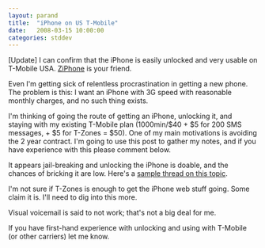 ```yaml
---
layout: parand
title:  "iPhone on US T-Mobile"
date:   2008-03-15 10:00:00
categories: stddev
---
```

\[Update\] I can confirm that the iPhone is easily unlocked and very usable on T-Mobile USA. [ZiPhone](/web/20101222033641/http://www.ziphone.org/) is your friend.

Even I'm getting sick of relentless procrastination in getting a new phone. The problem is this: I want an iPhone with 3G speed with reasonable monthly charges, and no such thing exists.

I'm thinking of going the route of getting an iPhone, unlocking it, and staying with my existing T-Mobile plan \(1000min/$40 + $5 for 200 SMS messages, + $5 for T-Zones = $50\). One of my main motivations is avoiding the 2 year contract. I'm going to use this post to gather my notes, and if you have experience with this please comment below.

It appears jail-breaking and unlocking the iPhone is doable, and the chances of bricking it are low. Here's a [sample thread on this topic](/web/20101222033641/http://answers.yahoo.com/question/index;_ylt=AsgjlFid3f4Ru42rjbb39ffty6IX;_ylv=3?qid=20080312210622AAqxPPU&show=7#profile-info-52SnK0Ndaa).

I'm not sure if T-Zones is enough to get the iPhone web stuff going. Some claim it is. I'll need to dig into this more.

Visual voicemail is said to not work; that's not a big deal for me. 

If you have first-hand experience with unlocking and using with T-Mobile \(or other carriers\) let me know.

